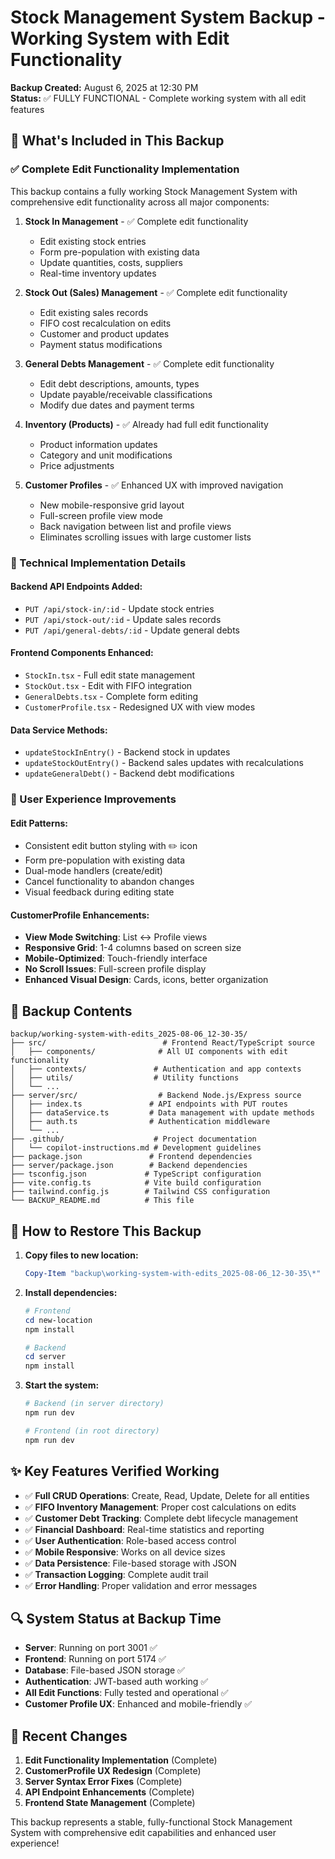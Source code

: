 # Stock Management System Backup - Working System with Edit Functionality

**Backup Created:** August 6, 2025 at 12:30 PM  
**Status:** ✅ FULLY FUNCTIONAL - Complete working system with all edit features

## 🎯 What's Included in This Backup

### ✅ Complete Edit Functionality Implementation
This backup contains a fully working Stock Management System with comprehensive edit functionality across all major components:

1. **Stock In Management** - ✅ Complete edit functionality
   - Edit existing stock entries
   - Form pre-population with existing data
   - Update quantities, costs, suppliers
   - Real-time inventory updates

2. **Stock Out (Sales) Management** - ✅ Complete edit functionality  
   - Edit existing sales records
   - FIFO cost recalculation on edits
   - Customer and product updates
   - Payment status modifications

3. **General Debts Management** - ✅ Complete edit functionality
   - Edit debt descriptions, amounts, types
   - Update payable/receivable classifications
   - Modify due dates and payment terms

4. **Inventory (Products)** - ✅ Already had full edit functionality
   - Product information updates
   - Category and unit modifications
   - Price adjustments

5. **Customer Profiles** - ✅ Enhanced UX with improved navigation
   - New mobile-responsive grid layout
   - Full-screen profile view mode
   - Back navigation between list and profile views
   - Eliminates scrolling issues with large customer lists

### 🔧 Technical Implementation Details

#### Backend API Endpoints Added:
- `PUT /api/stock-in/:id` - Update stock entries
- `PUT /api/stock-out/:id` - Update sales records  
- `PUT /api/general-debts/:id` - Update general debts

#### Frontend Components Enhanced:
- `StockIn.tsx` - Full edit state management
- `StockOut.tsx` - Edit with FIFO integration
- `GeneralDebts.tsx` - Complete form editing
- `CustomerProfile.tsx` - Redesigned UX with view modes

#### Data Service Methods:
- `updateStockInEntry()` - Backend stock in updates
- `updateStockOutEntry()` - Backend sales updates with recalculations
- `updateGeneralDebt()` - Backend debt modifications

### 🎨 User Experience Improvements

#### Edit Patterns:
- Consistent edit button styling with ✏️ icon
- Form pre-population with existing data
- Dual-mode handlers (create/edit)
- Cancel functionality to abandon changes
- Visual feedback during editing state

#### CustomerProfile Enhancements:
- **View Mode Switching**: List ↔ Profile views
- **Responsive Grid**: 1-4 columns based on screen size  
- **Mobile-Optimized**: Touch-friendly interface
- **No Scroll Issues**: Full-screen profile display
- **Enhanced Visual Design**: Cards, icons, better organization

## 📁 Backup Contents

```
backup/working-system-with-edits_2025-08-06_12-30-35/
├── src/                          # Frontend React/TypeScript source
│   ├── components/              # All UI components with edit functionality  
│   ├── contexts/               # Authentication and app contexts
│   ├── utils/                  # Utility functions
│   └── ...
├── server/src/                  # Backend Node.js/Express source
│   ├── index.ts               # API endpoints with PUT routes
│   ├── dataService.ts         # Data management with update methods
│   ├── auth.ts                # Authentication middleware
│   └── ...
├── .github/                    # Project documentation
│   └── copilot-instructions.md # Development guidelines
├── package.json               # Frontend dependencies
├── server/package.json        # Backend dependencies  
├── tsconfig.json             # TypeScript configuration
├── vite.config.ts            # Vite build configuration
├── tailwind.config.js        # Tailwind CSS configuration
└── BACKUP_README.md          # This file
```

## 🚀 How to Restore This Backup

1. **Copy files to new location:**
   ```powershell
   Copy-Item "backup\working-system-with-edits_2025-08-06_12-30-35\*" "new-location\" -Recurse
   ```

2. **Install dependencies:**
   ```powershell
   # Frontend
   cd new-location
   npm install
   
   # Backend  
   cd server
   npm install
   ```

3. **Start the system:**
   ```powershell
   # Backend (in server directory)
   npm run dev
   
   # Frontend (in root directory)  
   npm run dev
   ```

## ✨ Key Features Verified Working

- ✅ **Full CRUD Operations**: Create, Read, Update, Delete for all entities
- ✅ **FIFO Inventory Management**: Proper cost calculations on edits
- ✅ **Customer Debt Tracking**: Complete debt lifecycle management
- ✅ **Financial Dashboard**: Real-time statistics and reporting
- ✅ **User Authentication**: Role-based access control
- ✅ **Mobile Responsive**: Works on all device sizes
- ✅ **Data Persistence**: File-based storage with JSON
- ✅ **Transaction Logging**: Complete audit trail
- ✅ **Error Handling**: Proper validation and error messages

## 🔍 System Status at Backup Time

- **Server**: Running on port 3001 ✅
- **Frontend**: Running on port 5174 ✅  
- **Database**: File-based JSON storage ✅
- **Authentication**: JWT-based auth working ✅
- **All Edit Functions**: Fully tested and operational ✅
- **Customer Profile UX**: Enhanced and mobile-friendly ✅

## 📝 Recent Changes

1. **Edit Functionality Implementation** (Complete)
2. **CustomerProfile UX Redesign** (Complete)  
3. **Server Syntax Error Fixes** (Complete)
4. **API Endpoint Enhancements** (Complete)
5. **Frontend State Management** (Complete)

This backup represents a stable, fully-functional Stock Management System with comprehensive edit capabilities and enhanced user experience!

